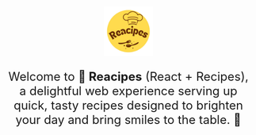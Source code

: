 <p align="center">
<img src="./public/reacipes.png" width="100" />
</p>
<p align="center" style="font-size: 24px;">
Welcome to <strong>🥗 Reacipes</strong> (React + Recipes), a delightful web experience serving up quick, tasty recipes designed to brighten your day and bring smiles to the table. 🍜
</p>
